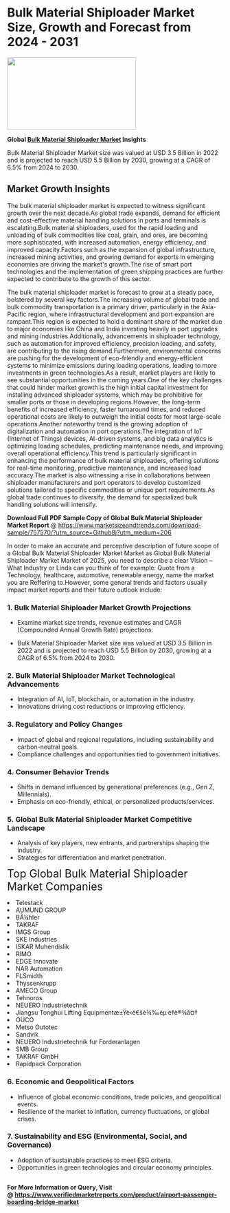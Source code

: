 <H1>Bulk Material Shiploader Market Size, Growth and Forecast from 2024 - 2031</H1><img class="aligncenter size-medium wp-image-584254" src="https://thirdeyenews.in/wp-content/uploads/2024/09/Global-Market-Research-300x168.jpeg" alt="" width="300" height="168" /><p><strong>Global&nbsp;<a href="https://www.marketsizeandtrends.com/download-sample/757570/?utm_source=Github8j?utm_medium=206">Bulk Material Shiploader Market</a> Insights</strong></p><p>Bulk Material Shiploader Market size was valued at USD 3.5 Billion in 2022 and is projected to reach USD 5.5 Billion by 2030, growing at a CAGR of 6.5% from 2024 to 2030.</p><p><h2>Market Growth Insights</h2> <p>The bulk material shiploader market is expected to witness significant growth over the next decade.As global trade expands, demand for efficient and cost-effective material handling solutions in ports and terminals is escalating.Bulk material shiploaders, used for the rapid loading and unloading of bulk commodities like coal, grain, and ores, are becoming more sophisticated, with increased automation, energy efficiency, and improved capacity.Factors such as the expansion of global infrastructure, increased mining activities, and growing demand for exports in emerging economies are driving the market's growth.The rise of smart port technologies and the implementation of green shipping practices are further expected to contribute to the growth of this sector.</p> <p>The bulk material shiploader market is forecast to grow at a steady pace, bolstered by several key factors.The increasing volume of global trade and bulk commodity transportation is a primary driver, particularly in the Asia-Pacific region, where infrastructural development and port expansion are rampant.This region is expected to hold a dominant share of the market due to major economies like China and India investing heavily in port upgrades and mining industries.Additionally, advancements in shiploader technology, such as automation for improved efficiency, precision loading, and safety, are contributing to the rising demand.Furthermore, environmental concerns are pushing for the development of eco-friendly and energy-efficient systems to minimize emissions during loading operations, leading to more investments in green technologies.As a result, market players are likely to see substantial opportunities in the coming years.One of the key challenges that could hinder market growth is the high initial capital investment for installing advanced shiploader systems, which may be prohibitive for smaller ports or those in developing regions.However, the long-term benefits of increased efficiency, faster turnaround times, and reduced operational costs are likely to outweigh the initial costs for most large-scale operations.Another noteworthy trend is the growing adoption of digitalization and automation in port operations.The integration of IoT (Internet of Things) devices, AI-driven systems, and big data analytics is optimizing loading schedules, predicting maintenance needs, and improving overall operational efficiency.This trend is particularly significant in enhancing the performance of bulk material shiploaders, offering solutions for real-time monitoring, predictive maintenance, and increased load accuracy.The market is also witnessing a rise in collaborations between shiploader manufacturers and port operators to develop customized solutions tailored to specific commodities or unique port requirements.As global trade continues to diversify, the demand for specialized bulk handling solutions will intensify.<p><span class=""><strong>Download Full PDF Sample Copy of Global Bulk Material Shiploader Market Report</strong> @ <a href="https://www.marketsizeandtrends.com/download-sample/757570/?utm_source=Github8j?utm_medium=206" target="_blank">https://www.marketsizeandtrends.com/download-sample/757570/?utm_source=Github8j?utm_medium=206</a></span></p><p>In order to make an accurate and perceptive description of future scope of a Global&nbsp;Bulk Material Shiploader Market Market as Global&nbsp;Bulk Material Shiploader Market Market of 2025, you need to describe a clear Vision &ndash; What Industry or Linda can you think of for example: Quote from a Technology, healthcare, automotive, renewable energy, name the market you are Reffering to.However, some general trends and factors usually impact market reports and their future outlook include:</p><h3>1.&nbsp;<strong>Bulk Material Shiploader Market Growth Projections</strong></h3><ul><li>Examine market size trends, revenue estimates and CAGR (Compounded Annual Growth Rate) projections.</li><li><p>Bulk Material Shiploader Market size was valued at USD 3.5 Billion in 2022 and is projected to reach USD 5.5 Billion by 2030, growing at a CAGR of 6.5% from 2024 to 2030.</p></li></ul><h3>2.&nbsp;<strong>Bulk Material Shiploader Market Technological Advancements</strong></h3><ul><li>Integration of AI, IoT, blockchain, or automation in the industry.</li><li>Innovations driving cost reductions or improving efficiency.</li></ul><h3>3.&nbsp;<strong>Regulatory and Policy Changes</strong></h3><ul><li>Impact of global and regional regulations, including sustainability and carbon-neutral goals.</li><li>Compliance challenges and opportunities tied to government initiatives.</li></ul><h3>4.&nbsp;<strong>Consumer Behavior Trends</strong></h3><ul><li>Shifts in demand influenced by generational preferences (e.g., Gen Z, Millennials).</li><li>Emphasis on eco-friendly, ethical, or personalized products/services.</li></ul><h3>5.&nbsp;<strong>Global Bulk Material Shiploader Market Competitive Landscape</strong></h3><ul><li>Analysis of key players, new entrants, and partnerships shaping the industry.</li><li>Strategies for differentiation and market penetration.</li></ul><p data-pm-slice="1 1 []"><span style="color: inherit; font-family: inherit; font-size: 25px;">Top Global Bulk Material Shiploader Market Companies</span></p><div class="" data-test-id=""><p><li>Telestack</li><li> AUMUND GROUP</li><li> BÃ¼hler</li><li> TAKRAF</li><li> IMGS Group</li><li> SKE Industries</li><li> ISKAR Muhendislik</li><li> RIMO</li><li> EDGE Innovate</li><li> NAR Automation</li><li> FLSmidth</li><li> Thyssenkrupp</li><li> AMECO Group</li><li> Tehnoros</li><li> NEUERO Industrietechnik</li><li> Jiangsu Tonghui Lifting Equipmentæ±Ÿè‹é€šè¾‰èµ·é‡è®¾å¤‡</li><li> OUCO</li><li> Metso Outotec</li><li> Sandvik</li><li> NEUERO Industrietechnik fur Forderanlagen</li><li> SMB Group</li><li> TAKRAF GmbH</li><li> Rapidpack Corporation</li></p></div><h3>6.&nbsp;<strong>Economic and Geopolitical Factors</strong></h3><ul><li>Influence of global economic conditions, trade policies, and geopolitical events.</li><li>Resilience of the market to inflation, currency fluctuations, or global crises.</li></ul><h3>7.&nbsp;<strong>Sustainability and ESG (Environmental, Social, and Governance)</strong></h3><ul><li>Adoption of sustainable practices to meet ESG criteria.</li><li>Opportunities in green technologies and circular economy principles.</li></ul><h2><strong style="font-size: 14px;">For More Information or Query, Visit @&nbsp;</strong><a style="background-color: #ffffff; font-size: 14px;" href="https://www.marketsizeandtrends.com/report/bulk-material-shiploader-market/" target="_blank">https://www.verifiedmarketreports.com/product/airport-passenger-boarding-bridge-market</a></h2>